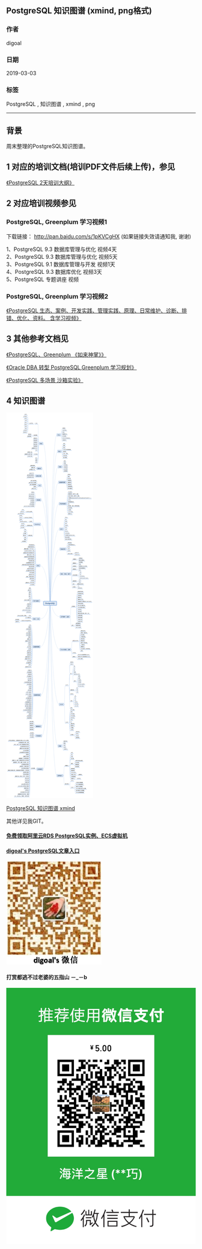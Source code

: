 ## PostgreSQL 知识图谱 (xmind, png格式)  
                                                                     
### 作者                                                                     
digoal                                                                     
                                                                     
### 日期                                                                     
2019-03-03                                                                   
                                                                     
### 标签                                                                     
PostgreSQL , 知识图谱 , xmind , png    
                                                                     
----                                                                     
                                                                     
## 背景      
周末整理的PostgreSQL知识图谱。  
  
## 1 对应的培训文档(培训PDF文件后续上传)，参见  
  
[《PostgreSQL 2天培训大纲》](../201901/20190105_01.md)    
  
## 2 对应培训视频参见  
  
### PostgreSQL, Greenplum 学习视频1    
    
下载链接： http://pan.baidu.com/s/1pKVCgHX   (如果链接失效请通知我, 谢谢)    
    
1、PostgreSQL 9.3 数据库管理与优化 视频4天    
2、PostgreSQL 9.3 数据库管理与优化 视频5天    
3、PostgreSQL 9.1 数据库管理与开发 视频1天    
4、PostgreSQL 9.3 数据库优化 视频3天    
5、PostgreSQL 专题讲座 视频    
    
### PostgreSQL, Greenplum 学习视频2    
    
[《PostgreSQL 生态、案例、开发实践、管理实践、原理、日常维护、诊断、排错、优化、资料。  含学习视频》](../201801/20180121_01.md)   
  
## 3 其他参考文档见  
[《PostgreSQL、Greenplum 《如来神掌》》](../201706/20170601_02.md)       
    
[《Oracle DBA 转型 PostgreSQL,Greenplum 学习规划》](../201804/20180425_01.md)    
  
[《PostgreSQL 多场景 沙箱实验》](../201805/20180524_02.md)    
  
## 4 知识图谱
![pic](20190303_01_pic_001.png)  
  
[PostgreSQL 知识图谱 xmind](20190303_01_doc_001.xmind)  
  
其他详见我GIT。  
    
    
  
  
  
  
  
  
  
  
  
#### [免费领取阿里云RDS PostgreSQL实例、ECS虚拟机](https://free.aliyun.com/ "57258f76c37864c6e6d23383d05714ea")
  
  
#### [digoal's PostgreSQL文章入口](https://github.com/digoal/blog/blob/master/README.md "22709685feb7cab07d30f30387f0a9ae")
  
  
![digoal's weixin](../pic/digoal_weixin.jpg "f7ad92eeba24523fd47a6e1a0e691b59")
  
  
  
  
  
  
#### 打赏都逃不过老婆的五指山 －_－b  
![wife's weixin ds](../pic/wife_weixin_ds.jpg "acd5cce1a143ef1d6931b1956457bc9f")
  
